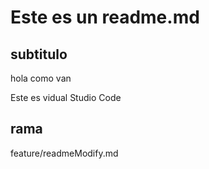# Este es un readme.md

## subtitulo
hola como van

Este es vidual Studio Code

## rama
feature/readmeModify.md
